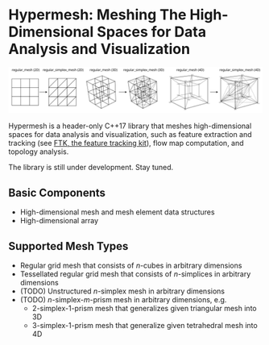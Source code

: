 # Hypermesh: Meshing The High-Dimensional Spaces for Data Analysis and Visualization

![](./docs/images/regular_simplex_subdivision.svg)

Hypermesh is a header-only C++17 library that meshes high-dimensional spaces for data analysis and visualization, such as feature extraction and tracking (see [FTK, the feature tracking kit](https://github.com/hguo/ftk)), flow map computation, and topology analysis. 

The library is still under development.  Stay tuned. 

## Basic Components

* High-dimensional mesh and mesh element data structures
* High-dimensional array

## Supported Mesh Types

* Regular grid mesh that consists of *n*-cubes in arbitrary dimensions
* Tessellated regular grid mesh that consists of *n*-simplices in arbitrary dimensions
* (TODO) Unstructured *n*-simplex mesh in arbitrary dimensions
* (TODO) *n*-simplex-*m*-prism mesh in arbitrary dimensions, e.g.
  * 2-simplex-1-prism mesh that generalizes given triangular mesh into 3D
  * 3-simplex-1-prism mesh that generalize given tetrahedral mesh into 4D


